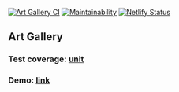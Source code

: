 [![Art Gallery CI](../../actions/workflows/webpack.yml/badge.svg)](../../actions/workflows/webpack.yml) [![Maintainability](https://api.codeclimate.com/v1/badges/31ee7fca0618cb2cbd5e/maintainability)](https://codeclimate.com/github/Ligalaiz/FWT/maintainability) [![Netlify Status](https://api.netlify.com/api/v1/badges/4534a16b-d3c4-471a-ae07-c612fcf0b705/deploy-status)](https://app.netlify.com/sites/ligalaiz-fwt-art-gallery/deploys)

## Art Gallery

### Test coverage: [unit](https://htmlpreview.github.io/?https://github.com/Ligalaiz/FWT/blob/develop/coverage/lcov-report/index.html)

### Demo: [link](https://ligalaiz-fwt-art-gallery.netlify.app/)
